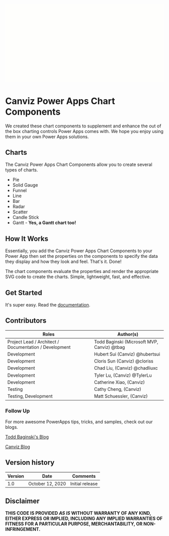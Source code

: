 ![](/docs/images/Charts.gif)

# Canviz Power Apps Chart Components

We created these chart components to supplement and enhance the out of the box charting controls Power Apps comes with.  We hope you enjoy using them in your own Power Apps solutions.

## Charts

The Canviz Power Apps Chart Components allow you to create several types of charts.

- Pie
- Solid Gauge
- Funnel
- Line
- Bar
- Radar
- Scatter
- Candle Stick
- Gantt - **Yes, a Gantt chart too!**

## How It Works

Essentially, you add the Canviz Power Apps Chart Components to your Power App then set the properties on the components to specify the data they display and how they look and feel.  That's it.  Done!

The chart components evaluate the properties and render the appropriate SVG code to create the charts.  Simple, lightweight, fast, and effective.

## Get Started

It's super easy.  Read the [documentation](https://ogcanviz.github.io/ChartComponents/#/).


## Contributors ##
| Roles                                    		| Author(s)                                			|
| ------------------------------------------- | ------------------------------------------------- |
| Project Lead / Architect / Documentation / Development    | Todd Baginski (Microsoft MVP, Canviz) @tbag		|
| Development                            			| Hubert Sui (Canviz) @hubertsui  						|
| Development                            			| Cloris Sun (Canviz) @cloriss 						|
| Development                                 | Chad Liu, (Canviz) @chadliuxc   					|
| Development                                 | Tyler Lu, (Canviz) @TylerLu    					|
| Development                                 | Catherine Xiao, (Canviz)    					|
| Testing                                  		| Cathy Cheng, (Canviz)    					|
| Testing, Development                        | Matt Schuessler, (Canviz)    					|

### Follow Up

For more awesome PowerApps tips, tricks, and samples, check out our blogs.

[Todd Baginski's Blog](http://www.toddbaginski.com/blog)

[Canviz Blog](http://www.canviz.com)

## Version history ##

| Version | Date          		| Comments        |
| ------- | ------------------- | --------------- |
| 1.0     | October 12, 2020 	| Initial release |

## Disclaimer ##
**THIS CODE IS PROVIDED *AS IS* WITHOUT WARRANTY OF ANY KIND, EITHER EXPRESS OR IMPLIED, INCLUDING ANY IMPLIED WARRANTIES OF FITNESS FOR A PARTICULAR PURPOSE, MERCHANTABILITY, OR NON-INFRINGEMENT.**
